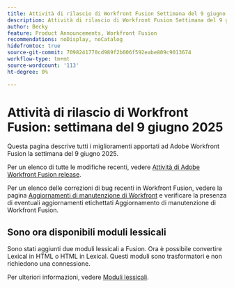 ```yaml
---
title: Attività di rilascio di Workfront Fusion Settimana del 9 giugno 2025
description: Attività di rilascio di Workfront Fusion Settimana del 9 giugno 2025
author: Becky
feature: Product Announcements, Workfront Fusion
recommendations: noDisplay, noCatalog
hidefromtoc: true
source-git-commit: 7098241770cd989f2b006f592eabe809c9013674
workflow-type: tm+mt
source-wordcount: '113'
ht-degree: 0%

---
```


# Attività di rilascio di Workfront Fusion: settimana del 9 giugno 2025

Questa pagina descrive tutti i miglioramenti apportati ad Adobe Workfront Fusion la settimana del 9 giugno 2025.

Per un elenco di tutte le modifiche recenti, vedere [Attività di Adobe Workfront Fusion release](/help/workfront-fusion/fusion-product-releases/fusion-release-activity.md).

Per un elenco delle correzioni di bug recenti in Workfront Fusion, vedere la pagina [Aggiornamenti di manutenzione di Workfront](https://experienceleague.adobe.com/en/docs/workfront-known-issues/releases/current-updates) e verificare la presenza di eventuali aggiornamenti etichettati Aggiornamento di manutenzione di Workfront Fusion.

## Sono ora disponibili moduli lessicali

Sono stati aggiunti due moduli lessicali a Fusion. Ora è possibile convertire Lexical in HTML o HTML in Lexical. Questi moduli sono trasformatori e non richiedono una connessione.

Per ulteriori informazioni, vedere [Moduli lessicali](/help/workfront-fusion/references/apps-and-modules/tools-and-transformers/lexical-modules.md).
